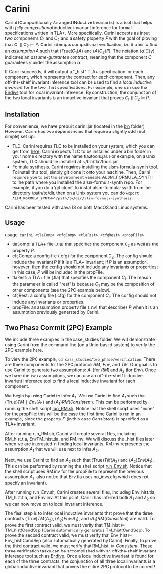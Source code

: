 # Carini

Carini (Compositionally Arranged INductive Invariants) is a tool that helps with *fully compositional* inductive invariant inference for formal specifications written in TLA+.
More specifically, Carini accepts as input two components $C_1$ and $C_2$ and a safety property $P$ with the goal of proving that $C_1 \parallel C_2 \models P$.
Carini attempts compsitional verification, i.e. it tries to find an *assumption* $A$ such that $\langle \text{True} \rangle C_1 \langle A \rangle$ and $\langle A \rangle C_2 \langle P \rangle$.
The notation $\langle \alpha \rangle C \langle \gamma \rangle$ indicates an *assume-guarantee contract*, meaning that the component $C$ guarantees $\gamma$ under the assumption $\alpha$.

If Carini succeeds, it will output a "_hist" TLA+ specification for each component, which represents the contract for each component.
Then, any off-the-shelf invariant inference tool can be used to find a *local inductive invariant* for the two _hist specifications.
For example, one can use the [Endive](https://github.com/will62794/endive) tool for local invariant inference.
By construction, the conjunction of the two local invariants is an inductive invariant that proves $C_1 \parallel C_2 \models P$.


## Installation
For convenience, we have prebuilt carini.jar (located in the [bin](https://github.com/cmu-soda/carini/tree/master/bin) folder).
However, Carini has two dependencies that require a slightly odd (but simple) set up:
- TLC.
  Carini requires TLC to be installed on your system, which you can get from [here](https://github.com/tlaplus/tlaplus/releases).
  Carini expects TLC to be installed under a bin folder in your home directory with the name tla2tools.jar.
  For example, on a Unix system, TLC should be installed at ~/bin/tla2tools.jar
- Formula synthesis.
  Carini requires installing the [alsm-formula-synth tool](https://github.com/iandardik/alsm-formula-synthesis).
  To install this tool, simply git clone it onto your machine.
  Then, Carini requires you to set the environment variable ALSM_FORMULA_SYNTH to the path where you installed the alsm-formula-synth repo.
  For example, if you do a 'git clone' to install alsm-formula-synth from the directory /path/to/dir, then on a Unix system you can do
  ``export ALSM_FORMULA_SYNTH='/path/to/dir/alsm-formula-synthesis``.

Carini has been tested with Java 18 on both MacOS and Linux systems.


## Usage

usage: ``carini <tlaComp> <cfgComp> <tlaRest> <cfgRest> <propFile>``
- tlaComp: a TLA+ file (.tla) that specifies the component $C_2$ as well as the property $P$.
- cfgComp: a config file (.cfg) for the component $C_2$. The config should include the invariant $P$ if it is a TLA+ invariant; if $P$ is an assumption, however, then the config should not include any invariants or properties; in this case, $P$ will be included in the propFile.
- tlaRest: a TLA+ file (.tla) that specifies the component $C_1$. The reason the parameter is called "rest" is because $C_1$ may be the composition of other components (see the 2PC example below).
- cfgRest: a config file (.cfg) for the component $C_1$. The config should not include any invariants or properties.
- propFile: an assumption property file (.inv) that describes $P$ when it is an assumption previously generated by Carini.


## Two Phase Commit (2PC) Example

We include three examples in the case_studies folder.
We will demonstrate using Carini from the command line (on a Unix-based system) to verify the 2PC example here.

To view the 2PC example, ``cd case_studies/two_phase/verification``.
There are three components for the 2PC protocol: $RM$, $Env$, and $TM$.
Our goal is to use Carini to generate two assumptions: $A_1$ (for $RM$) and $A_2$ (for $Env$).
Once we have the two assumptions, we can use an off-the-shelf inductive invariant inference tool to find a local inductive invariant for each component.

We begin by using Carini to infer $A_1$.
We use Carini to find $A_1$ such that $\langle \text{True} \rangle TM \parallel Env \langle A_1 \rangle$ and $\langle A_1 \rangle RM \langle Consistent \rangle$.
This can be performed by running the shell script [run_RM.sh](https://github.com/cmu-soda/carini/blob/master/case_studies/two_phase/verification/run_RM.sh).
Notice that the shell script uses "none" for the propFile; this will be the case the first time Carini is run in an example, since the property $P$ (in this case $Consistent$) is specified as a TLA+ invariant.

After running run_RM.sh, Carini will create several files, including RM_hist.tla, EnvTM_hist.tla, and RM.inv.
We will discuss the _hist files later when we are interested in finding local invariants.
RM.inv represents the assumption $A_1$ that we will use next to infer $A_2$.

Next, we use Carini to find an $A_2$ such that $\langle \text{True} \rangle TM \langle A_2 \rangle$ and $\langle A_2 \rangle Env \langle A_1 \rangle$.
This can be performed by running the shell script [run_Env.sh](https://github.com/cmu-soda/carini/blob/master/case_studies/two_phase/verification/run_Env.sh).
Notice that the shell script uses RM.inv for the propFile to represent the previous assumption $A_1$ (also notice that Env.tla uses no_invs.cfg which does not specify an invariant).

After running run_Env.sh, Carini creates several files, including Env_hist.tla, TM_hist.tla, and Env.inv.
At this point, Carini has inferred both $A_1$ and $A_2$ so we can now move on to local invariant inference.

The final step is to infer local inductive invariants that prove that the three contracts $\langle \text{True} \rangle TM \langle A_2 \rangle$, $\langle A_2 \rangle Env \langle A_1 \rangle$, and $\langle A_1 \rangle RM \langle Consistent \rangle$ are valid.
To prove the first contract valid, we must verify that TM_hist $\models$ TM_hist!CandSep (Carini automatically generates TM_hist!CandSep).
To prove the second contract valid, we must verify that Env_hist $\models$ Env_hist!CandSep (also automatically generated by Carini).
Finally, to prove the third contract valid, we must verify that RM_hist $\models Consistent$.
These three verification tasks can be accomplished with an off-the-shelf invariant inference tool such as [Endive](https://github.com/will62794/endive).
Once a local inductive invariant is found for each of the three contracts, the conjunction of all three local invariants is a global inductive invariant that proves the entire 2PC protocol to be correct!
